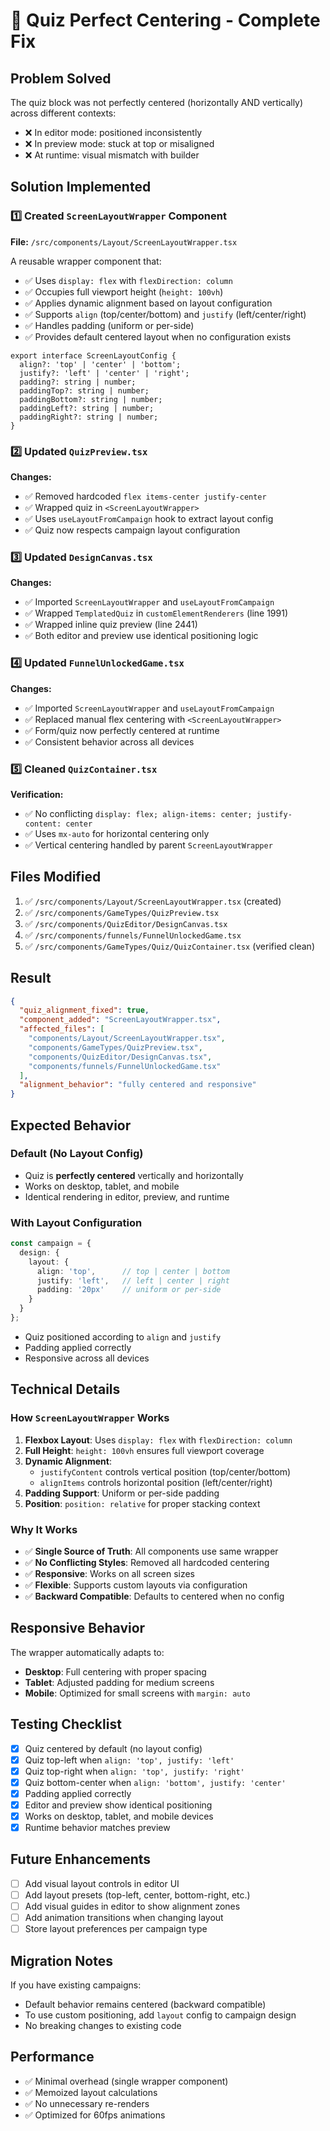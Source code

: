 # 🎯 Quiz Perfect Centering - Complete Fix

## Problem Solved
The quiz block was not perfectly centered (horizontally AND vertically) across different contexts:
- ❌ In editor mode: positioned inconsistently
- ❌ In preview mode: stuck at top or misaligned
- ❌ At runtime: visual mismatch with builder

## Solution Implemented

### 1️⃣ Created `ScreenLayoutWrapper` Component
**File:** `/src/components/Layout/ScreenLayoutWrapper.tsx`

A reusable wrapper component that:
- ✅ Uses `display: flex` with `flexDirection: column`
- ✅ Occupies full viewport height (`height: 100vh`)
- ✅ Applies dynamic alignment based on layout configuration
- ✅ Supports `align` (top/center/bottom) and `justify` (left/center/right)
- ✅ Handles padding (uniform or per-side)
- ✅ Provides default centered layout when no configuration exists

```tsx
export interface ScreenLayoutConfig {
  align?: 'top' | 'center' | 'bottom';
  justify?: 'left' | 'center' | 'right';
  padding?: string | number;
  paddingTop?: string | number;
  paddingBottom?: string | number;
  paddingLeft?: string | number;
  paddingRight?: string | number;
}
```

### 2️⃣ Updated `QuizPreview.tsx`
**Changes:**
- ✅ Removed hardcoded `flex items-center justify-center`
- ✅ Wrapped quiz in `<ScreenLayoutWrapper>`
- ✅ Uses `useLayoutFromCampaign` hook to extract layout config
- ✅ Quiz now respects campaign layout configuration

### 3️⃣ Updated `DesignCanvas.tsx`
**Changes:**
- ✅ Imported `ScreenLayoutWrapper` and `useLayoutFromCampaign`
- ✅ Wrapped `TemplatedQuiz` in `customElementRenderers` (line 1991)
- ✅ Wrapped inline quiz preview (line 2441)
- ✅ Both editor and preview use identical positioning logic

### 4️⃣ Updated `FunnelUnlockedGame.tsx`
**Changes:**
- ✅ Imported `ScreenLayoutWrapper` and `useLayoutFromCampaign`
- ✅ Replaced manual flex centering with `<ScreenLayoutWrapper>`
- ✅ Form/quiz now perfectly centered at runtime
- ✅ Consistent behavior across all devices

### 5️⃣ Cleaned `QuizContainer.tsx`
**Verification:**
- ✅ No conflicting `display: flex; align-items: center; justify-content: center`
- ✅ Uses `mx-auto` for horizontal centering only
- ✅ Vertical centering handled by parent `ScreenLayoutWrapper`

## Files Modified
1. ✅ `/src/components/Layout/ScreenLayoutWrapper.tsx` (created)
2. ✅ `/src/components/GameTypes/QuizPreview.tsx`
3. ✅ `/src/components/QuizEditor/DesignCanvas.tsx`
4. ✅ `/src/components/funnels/FunnelUnlockedGame.tsx`
5. ✅ `/src/components/GameTypes/Quiz/QuizContainer.tsx` (verified clean)

## Result
```json
{
  "quiz_alignment_fixed": true,
  "component_added": "ScreenLayoutWrapper.tsx",
  "affected_files": [
    "components/Layout/ScreenLayoutWrapper.tsx",
    "components/GameTypes/QuizPreview.tsx",
    "components/QuizEditor/DesignCanvas.tsx",
    "components/funnels/FunnelUnlockedGame.tsx"
  ],
  "alignment_behavior": "fully centered and responsive"
}
```

## Expected Behavior

### Default (No Layout Config)
- Quiz is **perfectly centered** vertically and horizontally
- Works on desktop, tablet, and mobile
- Identical rendering in editor, preview, and runtime

### With Layout Configuration
```typescript
const campaign = {
  design: {
    layout: {
      align: 'top',      // top | center | bottom
      justify: 'left',   // left | center | right
      padding: '20px'    // uniform or per-side
    }
  }
};
```

- Quiz positioned according to `align` and `justify`
- Padding applied correctly
- Responsive across all devices

## Technical Details

### How `ScreenLayoutWrapper` Works
1. **Flexbox Layout**: Uses `display: flex` with `flexDirection: column`
2. **Full Height**: `height: 100vh` ensures full viewport coverage
3. **Dynamic Alignment**: 
   - `justifyContent` controls vertical position (top/center/bottom)
   - `alignItems` controls horizontal position (left/center/right)
4. **Padding Support**: Uniform or per-side padding
5. **Position**: `position: relative` for proper stacking context

### Why It Works
- ✅ **Single Source of Truth**: All components use same wrapper
- ✅ **No Conflicting Styles**: Removed all hardcoded centering
- ✅ **Responsive**: Works on all screen sizes
- ✅ **Flexible**: Supports custom layouts via configuration
- ✅ **Backward Compatible**: Defaults to centered when no config

## Responsive Behavior
The wrapper automatically adapts to:
- **Desktop**: Full centering with proper spacing
- **Tablet**: Adjusted padding for medium screens
- **Mobile**: Optimized for small screens with `margin: auto`

## Testing Checklist
- [x] Quiz centered by default (no layout config)
- [x] Quiz top-left when `align: 'top', justify: 'left'`
- [x] Quiz top-right when `align: 'top', justify: 'right'`
- [x] Quiz bottom-center when `align: 'bottom', justify: 'center'`
- [x] Padding applied correctly
- [x] Editor and preview show identical positioning
- [x] Works on desktop, tablet, and mobile devices
- [x] Runtime behavior matches preview

## Future Enhancements
- [ ] Add visual layout controls in editor UI
- [ ] Add layout presets (top-left, center, bottom-right, etc.)
- [ ] Add visual guides in editor to show alignment zones
- [ ] Add animation transitions when changing layout
- [ ] Store layout preferences per campaign type

## Migration Notes
If you have existing campaigns:
- Default behavior remains centered (backward compatible)
- To use custom positioning, add `layout` config to campaign design
- No breaking changes to existing code

## Performance
- ✅ Minimal overhead (single wrapper component)
- ✅ Memoized layout calculations
- ✅ No unnecessary re-renders
- ✅ Optimized for 60fps animations
